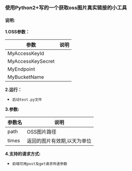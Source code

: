 ### 使用Python2+写的一个获取oss图片真实链接的小工具

#### **说明:**

**1.OSS参数：**

| 参数                | 说明      |
| ---------------- | ------- |
| MyAccessKeyId        |   |
| MyAccessKeySecret         |    |
| MyEndpoint |  |
| MyBucketName        |      |

**2.运行：**

- `启动test.py文件`

**3.参数:**

| 参数名                | 说明      |
| ---------------- | ------- |
| path        | OSS图片路径  |
| times         | 返回的图片有效期,以天为单位   |

**4.支持的请求方式:**
- `前端可用post及get请求传递参数`

